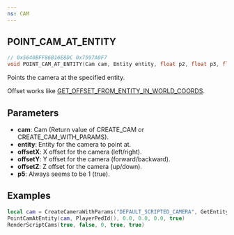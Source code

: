 ```yaml
---
ns: CAM
---
```

## POINT_CAM_AT_ENTITY

```c
// 0x5640BFF86B16E8DC 0x7597A0F7
void POINT_CAM_AT_ENTITY(Cam cam, Entity entity, float p2, float p3, float p4, BOOL p5);
```

Points the camera at the specified entity.

Offset works like [GET_OFFSET_FROM_ENTITY_IN_WORLD_COORDS](#_0x1899F328B0E12848).

## Parameters
* **cam**: Cam (Return value of CREATE_CAM or CREATE_CAM_WITH_PARAMS).
* **entity**: Entity for the camera to point at.
* **offsetX**: X offset for the camera (left/right).
* **offsetY**: Y offset for the camera (forward/backward).
* **offsetZ**: Z offset for the camera (up/down).
* **p5**: Always seems to be 1 (true).

## Examples
```lua
local cam = CreateCameraWithParams("DEFAULT_SCRIPTED_CAMERA", GetEntityCoords(PlayerPedId()), 0.0, 0.0, 0.0, 90.0, true, 2)
PointCamAtEntity(cam, PlayerPedId(), 0.0, 0.0, 0.0, true)
RenderScriptCams(true, false, 0, true, true)
```
